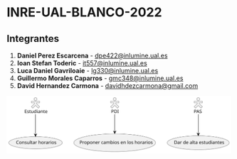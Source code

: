 # INRE-UAL-BLANCO-2022

## Integrantes
1. **Daniel Perez Escarcena**  - dpe422@inlumine.ual.es
2. **Ioan Stefan Toderic** - it557@inlumine.ual.es
3. **Luca Daniel Gavriloaie** - lg330@inlumine.ual.es
4. **Guillermo Morales Caparros** - gmc348@inlumine.ual.es
5. **David Hernandez Carmona** - davidhdezcarmona@gmail.com


![alt text](./out/lab0/src/horarios/horarios.svg)